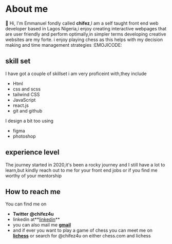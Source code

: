 # About me

👋 Hi, I'm Emmanuel fondly called **chifez**,I am a self taught front end web developer based in Lagos Nigeria,i enjoy creating interactive webpages
that are user friendly and perform optimally,in simpler terms developing creative websites are my forte. i enjoy playing chess as this helps with my decision making and time management strategies 
:EMOJICODE:
## skill set


I have got a couple of skillset i am very proficeint with,they include

- Html
- css and scss
- tailwind CSS
- JavaScript
- react.js
- git and github

I design a bit too using 

- figma
- photoshop

## experience level

The journey started in 2020,it's been a rocky journey and I still have a lot to learn,but kindly reach out to me for your front end jobs 
or if you find me worthy of your mentorship

## How to reach me

You can find me on 

- **Twitter** **@chifez4u**
- linkedin at**[linkedin](https://www.linkedin.com/in/ifeanyi-emmanuel-nwosu-81a027147)**
- you can also mail me **[gmail](chifez1@gmail.com)**
- and if ever you want to play a game of chess you can meet me on **[lichess](https://lichess.org/@/chifez4u)** or search for @chifez4u on either chess.com and lichess



<!---
Chifez/Chifez is a ✨ special ✨ repository because its `README.md` (this file) appears on your GitHub profile.
You can click the Preview link to take a look at your changes.
--->
